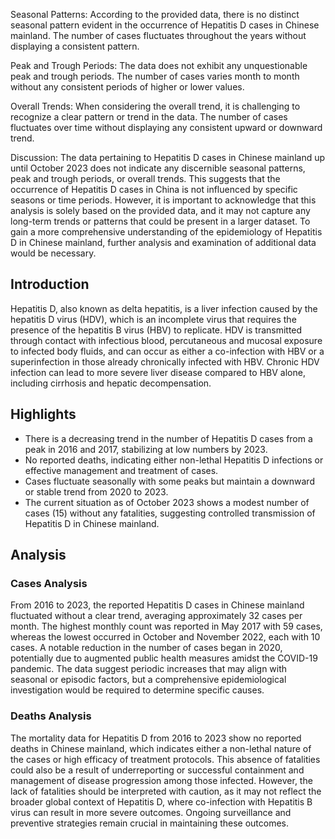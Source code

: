 Seasonal Patterns:
According to the provided data, there is no distinct seasonal pattern evident in the occurrence of Hepatitis D cases in Chinese mainland. The number of cases fluctuates throughout the years without displaying a consistent pattern.

Peak and Trough Periods:
The data does not exhibit any unquestionable peak and trough periods. The number of cases varies month to month without any consistent periods of higher or lower values.

Overall Trends:
When considering the overall trend, it is challenging to recognize a clear pattern or trend in the data. The number of cases fluctuates over time without displaying any consistent upward or downward trend.

Discussion:
The data pertaining to Hepatitis D cases in Chinese mainland up until October 2023 does not indicate any discernible seasonal patterns, peak and trough periods, or overall trends. This suggests that the occurrence of Hepatitis D cases in China is not influenced by specific seasons or time periods. However, it is important to acknowledge that this analysis is solely based on the provided data, and it may not capture any long-term trends or patterns that could be present in a larger dataset. To gain a more comprehensive understanding of the epidemiology of Hepatitis D in Chinese mainland, further analysis and examination of additional data would be necessary.

## Introduction

Hepatitis D, also known as delta hepatitis, is a liver infection caused by the hepatitis D virus (HDV), which is an incomplete virus that requires the presence of the hepatitis B virus (HBV) to replicate. HDV is transmitted through contact with infectious blood, percutaneous and mucosal exposure to infected body fluids, and can occur as either a co-infection with HBV or a superinfection in those already chronically infected with HBV. Chronic HDV infection can lead to more severe liver disease compared to HBV alone, including cirrhosis and hepatic decompensation.

## Highlights

- There is a decreasing trend in the number of Hepatitis D cases from a peak in 2016 and 2017, stabilizing at low numbers by 2023. <br/>
- No reported deaths, indicating either non-lethal Hepatitis D infections or effective management and treatment of cases. <br/>
- Cases fluctuate seasonally with some peaks but maintain a downward or stable trend from 2020 to 2023. <br/>
- The current situation as of October 2023 shows a modest number of cases (15) without any fatalities, suggesting controlled transmission of Hepatitis D in Chinese mainland. <br/>

## Analysis

### Cases Analysis

From 2016 to 2023, the reported Hepatitis D cases in Chinese mainland fluctuated without a clear trend, averaging approximately 32 cases per month. The highest monthly count was reported in May 2017 with 59 cases, whereas the lowest occurred in October and November 2022, each with 10 cases. A notable reduction in the number of cases began in 2020, potentially due to augmented public health measures amidst the COVID-19 pandemic. The data suggest periodic increases that may align with seasonal or episodic factors, but a comprehensive epidemiological investigation would be required to determine specific causes.

### Deaths Analysis

The mortality data for Hepatitis D from 2016 to 2023 show no reported deaths in Chinese mainland, which indicates either a non-lethal nature of the cases or high efficacy of treatment protocols. This absence of fatalities could also be a result of underreporting or successful containment and management of disease progression among those infected. However, the lack of fatalities should be interpreted with caution, as it may not reflect the broader global context of Hepatitis D, where co-infection with Hepatitis B virus can result in more severe outcomes. Ongoing surveillance and preventive strategies remain crucial in maintaining these outcomes.
